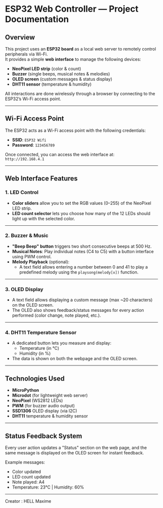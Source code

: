 # ESP32 Web Controller — Project Documentation

## Overview

This project uses an **ESP32 board** as a local web server to remotely control peripherals via Wi-Fi.  
It provides a simple **web interface** to manage the following devices:

- **NeoPixel LED strip** (color & count)
- **Buzzer** (single beeps, musical notes & melodies)
- **OLED screen** (custom messages & status display)
- **DHT11 sensor** (temperature & humidity)

All interactions are done wirelessly through a browser by connecting to the ESP32’s Wi-Fi access point.

---

## Wi-Fi Access Point

The ESP32 acts as a Wi-Fi access point with the following credentials:

- **SSID**: `ESP32 Wifi`
- **Password**: `123456789`

Once connected, you can access the web interface at:  
`http://192.168.4.1`

---

## Web Interface Features

### 1. LED Control

- **Color sliders** allow you to set the RGB values (0–255) of the NeoPixel LED strip.
- **LED count selector** lets you choose how many of the 12 LEDs should light up with the selected color.

---

### 2. Buzzer & Music

- **"Beep Beep" button** triggers two short consecutive beeps at 500 Hz.
- **Musical Notes**: Play individual notes (C4 to C5) with a button interface using PWM control.
- **Melody Playback** (optional):
  - A text field allows entering a number between 0 and 41 to play a predefined melody using the `playsong(melody[x])` function.

---

### 3. OLED Display

- A text field allows displaying a custom message (max ~20 characters) on the OLED screen.
- The OLED also shows feedback/status messages for every action performed (color change, note played, etc.).

---

### 4. DHT11 Temperature Sensor

- A dedicated button lets you measure and display:
  - Temperature (in °C)
  - Humidity (in %)
- The data is shown on both the webpage and the OLED screen.

---

## Technologies Used

- **MicroPython**
- **Microdot** (for lightweight web server)
- **NeoPixel** (WS2812 LEDs)
- **PWM** (for buzzer audio output)
- **SSD1306** OLED display (via I2C)
- **DHT11** temperature & humidity sensor

---

## Status Feedback System
Every user action updates a "Status" section on the web page, and the same message is displayed on the OLED screen for instant feedback.

Example messages:

- Color updated
- LED count updated
- Note played: A4
- Temperature: 23°C | Humidity: 60%

---

Creator : HELL Maxime
